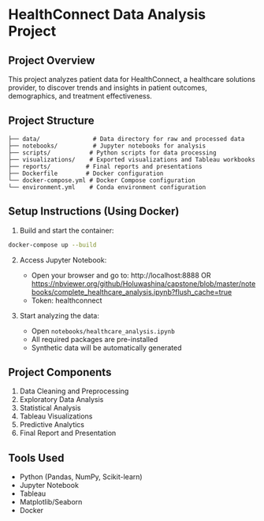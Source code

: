 # HealthConnect Data Analysis Project

## Project Overview
This project analyzes patient data for HealthConnect, a healthcare solutions provider, to discover trends and insights in patient outcomes, demographics, and treatment effectiveness.

## Project Structure
```
├── data/               # Data directory for raw and processed data
├── notebooks/          # Jupyter notebooks for analysis
├── scripts/           # Python scripts for data processing
├── visualizations/    # Exported visualizations and Tableau workbooks
├── reports/          # Final reports and presentations
├── Dockerfile        # Docker configuration
└── docker-compose.yml # Docker Compose configuration
└── environment.yml    # Conda environment configuration
```

## Setup Instructions (Using Docker)

1. Build and start the container:
```bash
docker-compose up --build
```

2. Access Jupyter Notebook:
   - Open your browser and go to: http://localhost:8888 OR https://nbviewer.org/github/Holuwashina/capstone/blob/master/notebooks/complete_healthcare_analysis.ipynb?flush_cache=true
   - Token: healthconnect

3. Start analyzing the data:
   - Open `notebooks/healthcare_analysis.ipynb`
   - All required packages are pre-installed
   - Synthetic data will be automatically generated

## Project Components
1. Data Cleaning and Preprocessing
2. Exploratory Data Analysis
3. Statistical Analysis
4. Tableau Visualizations
5. Predictive Analytics
6. Final Report and Presentation

## Tools Used
- Python (Pandas, NumPy, Scikit-learn)
- Jupyter Notebook
- Tableau
- Matplotlib/Seaborn
- Docker
